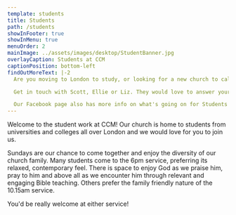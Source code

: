 ```yaml
---
template: students
title: Students
path: /students
showInFooter: true
showInMenu: true
menuOrder: 2
mainImage: ../assets/images/desktop/StudentBanner.jpg
overlayCaption: Students at CCM
captionPosition: bottom-left
findOutMoreText: |-2
  Are you moving to London to study, or looking for a new church to call home?

  Get in touch with Scott, Ellie or Liz. They would love to answer your questions and welcome you at a Sunday service or midweek group.

  Our Facebook page also has more info on what's going on for Students at CCM.
---
```

Welcome to the student work at CCM! Our church is home to students from universities and colleges all over London and we would love for you to join us.

Sundays are our chance to come together and enjoy the diversity of our church family. Many students come to the 6pm service, preferring its relaxed, contemporary feel. There is space to enjoy God as we praise him, pray to him and above all as we encounter him through relevant and engaging Bible teaching. Others prefer the family friendly nature of the 10.15am service.

You'd be really welcome at either service!
